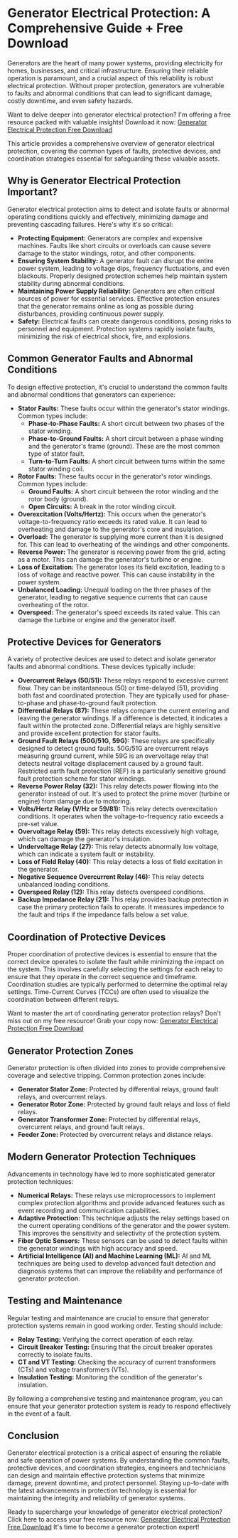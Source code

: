 # Generator Electrical Protection: A Comprehensive Guide + Free Download

Generators are the heart of many power systems, providing electricity for homes, businesses, and critical infrastructure. Ensuring their reliable operation is paramount, and a crucial aspect of this reliability is robust electrical protection. Without proper protection, generators are vulnerable to faults and abnormal conditions that can lead to significant damage, costly downtime, and even safety hazards.

Want to delve deeper into generator electrical protection? I'm offering a free resource packed with valuable insights! Download it now: [Generator Electrical Protection Free Download](https://udemywork.com/generator-electrical-protection)

This article provides a comprehensive overview of generator electrical protection, covering the common types of faults, protective devices, and coordination strategies essential for safeguarding these valuable assets.

## Why is Generator Electrical Protection Important?

Generator electrical protection aims to detect and isolate faults or abnormal operating conditions quickly and effectively, minimizing damage and preventing cascading failures.  Here's why it's so critical:

*   **Protecting Equipment:** Generators are complex and expensive machines.  Faults like short circuits or overloads can cause severe damage to the stator windings, rotor, and other components.
*   **Ensuring System Stability:** A generator fault can disrupt the entire power system, leading to voltage dips, frequency fluctuations, and even blackouts. Properly designed protection schemes help maintain system stability during abnormal conditions.
*   **Maintaining Power Supply Reliability:** Generators are often critical sources of power for essential services.  Effective protection ensures that the generator remains online as long as possible during disturbances, providing continuous power supply.
*   **Safety:** Electrical faults can create dangerous conditions, posing risks to personnel and equipment. Protection systems rapidly isolate faults, minimizing the risk of electrical shock, fire, and explosions.

## Common Generator Faults and Abnormal Conditions

To design effective protection, it's crucial to understand the common faults and abnormal conditions that generators can experience:

*   **Stator Faults:** These faults occur within the generator's stator windings. Common types include:
    *   **Phase-to-Phase Faults:** A short circuit between two phases of the stator winding.
    *   **Phase-to-Ground Faults:** A short circuit between a phase winding and the generator's frame (ground). These are the most common type of stator fault.
    *   **Turn-to-Turn Faults:** A short circuit between turns within the same stator winding coil.
*   **Rotor Faults:** These faults occur in the generator's rotor windings. Common types include:
    *   **Ground Faults:** A short circuit between the rotor winding and the rotor body (ground).
    *   **Open Circuits:** A break in the rotor winding circuit.
*   **Overexcitation (Volts/Hertz):**  This occurs when the generator's voltage-to-frequency ratio exceeds its rated value. It can lead to overheating and damage to the generator's core and insulation.
*   **Overload:**  The generator is supplying more current than it is designed for. This can lead to overheating of the windings and other components.
*   **Reverse Power:** The generator is receiving power from the grid, acting as a motor. This can damage the generator's turbine or engine.
*   **Loss of Excitation:** The generator loses its field excitation, leading to a loss of voltage and reactive power. This can cause instability in the power system.
*   **Unbalanced Loading:** Unequal loading on the three phases of the generator, leading to negative sequence currents that can cause overheating of the rotor.
*   **Overspeed:** The generator's speed exceeds its rated value. This can damage the turbine or engine and the generator itself.

## Protective Devices for Generators

A variety of protective devices are used to detect and isolate generator faults and abnormal conditions. These devices typically include:

*   **Overcurrent Relays (50/51):** These relays respond to excessive current flow. They can be instantaneous (50) or time-delayed (51), providing both fast and coordinated protection.  They are typically used for phase-to-phase and phase-to-ground fault protection.
*   **Differential Relays (87):** These relays compare the current entering and leaving the generator windings. If a difference is detected, it indicates a fault within the protected zone. Differential relays are highly sensitive and provide excellent protection for stator faults.
*   **Ground Fault Relays (50G/51G, 59G):**  These relays are specifically designed to detect ground faults.  50G/51G are overcurrent relays measuring ground current, while 59G is an overvoltage relay that detects neutral voltage displacement caused by a ground fault. Restricted earth fault protection (REF) is a particularly sensitive ground fault protection scheme for stator windings.
*   **Reverse Power Relay (32):** This relay detects power flowing into the generator instead of out.  It's used to protect the prime mover (turbine or engine) from damage due to motoring.
*   **Volts/Hertz Relay (V/Hz or 59/81):**  This relay detects overexcitation conditions.  It operates when the voltage-to-frequency ratio exceeds a pre-set value.
*   **Overvoltage Relay (59):** This relay detects excessively high voltage, which can damage the generator's insulation.
*   **Undervoltage Relay (27):**  This relay detects abnormally low voltage, which can indicate a system fault or instability.
*   **Loss of Field Relay (40):** This relay detects a loss of field excitation in the generator.
*   **Negative Sequence Overcurrent Relay (46):** This relay detects unbalanced loading conditions.
*   **Overspeed Relay (12):** This relay detects overspeed conditions.
*   **Backup Impedance Relay (21):** This relay provides backup protection in case the primary protection fails to operate. It measures impedance to the fault and trips if the impedance falls below a set value.

## Coordination of Protective Devices

Proper coordination of protective devices is essential to ensure that the correct device operates to isolate the fault while minimizing the impact on the system. This involves carefully selecting the settings for each relay to ensure that they operate in the correct sequence and timeframe. Coordination studies are typically performed to determine the optimal relay settings.  Time-Current Curves (TCCs) are often used to visualize the coordination between different relays.

Want to master the art of coordinating generator protection relays? Don't miss out on my free resource! Grab your copy now: [Generator Electrical Protection Free Download](https://udemywork.com/generator-electrical-protection)

## Generator Protection Zones

Generator protection is often divided into zones to provide comprehensive coverage and selective tripping. Common protection zones include:

*   **Generator Stator Zone:** Protected by differential relays, ground fault relays, and overcurrent relays.
*   **Generator Rotor Zone:** Protected by ground fault relays and loss of field relays.
*   **Generator Transformer Zone:** Protected by differential relays, overcurrent relays, and ground fault relays.
*   **Feeder Zone:** Protected by overcurrent relays and distance relays.

## Modern Generator Protection Techniques

Advancements in technology have led to more sophisticated generator protection techniques:

*   **Numerical Relays:** These relays use microprocessors to implement complex protection algorithms and provide advanced features such as event recording and communication capabilities.
*   **Adaptive Protection:** This technique adjusts the relay settings based on the current operating conditions of the generator and the power system. This improves the sensitivity and selectivity of the protection system.
*   **Fiber Optic Sensors:** These sensors can be used to detect faults within the generator windings with high accuracy and speed.
*   **Artificial Intelligence (AI) and Machine Learning (ML):** AI and ML techniques are being used to develop advanced fault detection and diagnosis systems that can improve the reliability and performance of generator protection.

## Testing and Maintenance

Regular testing and maintenance are crucial to ensure that generator protection systems remain in good working order. Testing should include:

*   **Relay Testing:** Verifying the correct operation of each relay.
*   **Circuit Breaker Testing:** Ensuring that the circuit breaker operates correctly to isolate faults.
*   **CT and VT Testing:** Checking the accuracy of current transformers (CTs) and voltage transformers (VTs).
*   **Insulation Testing:** Monitoring the condition of the generator's insulation.

By following a comprehensive testing and maintenance program, you can ensure that your generator protection system is ready to respond effectively in the event of a fault.

## Conclusion

Generator electrical protection is a critical aspect of ensuring the reliable and safe operation of power systems. By understanding the common faults, protective devices, and coordination strategies, engineers and technicians can design and maintain effective protection systems that minimize damage, prevent downtime, and protect personnel. Staying up-to-date with the latest advancements in protection technology is essential for maintaining the integrity and reliability of generator systems.

Ready to supercharge your knowledge of generator electrical protection?  Click here to access your free resource now: [Generator Electrical Protection Free Download](https://udemywork.com/generator-electrical-protection) It's time to become a generator protection expert!
